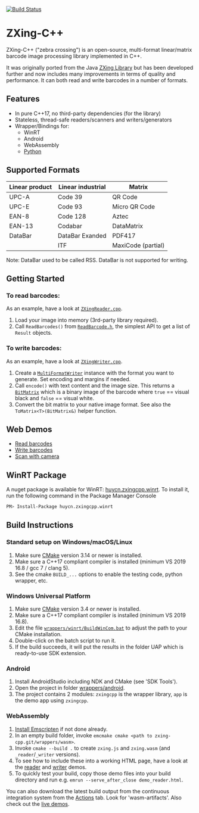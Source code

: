 [![Build Status](https://github.com/nu-book/zxing-cpp/workflows/CI/badge.svg?branch=master)](https://github.com/nu-book/zxing-cpp/actions?query=workflow%3ACI)

# ZXing-C++

ZXing-C++ ("zebra crossing") is an open-source, multi-format linear/matrix barcode image processing library implemented in C++.

It was originally ported from the Java [ZXing Library](https://github.com/zxing/zxing) but has been developed further and now includes many improvements in terms of quality and performance. It can both read and write barcodes in a number of formats.

## Features

* In pure C++17, no third-party dependencies (for the library)
* Stateless, thread-safe readers/scanners and writers/generators
* Wrapper/Bindings for:
  * WinRT
  * Android
  * WebAssembly
  * [Python](wrappers/python/README.md)

## Supported Formats

| Linear product | Linear industrial | Matrix             |
|----------------|-------------------|--------------------|
| UPC-A          | Code 39           | QR Code            |
| UPC-E          | Code 93           | Micro QR Code      |
| EAN-8          | Code 128          | Aztec              |
| EAN-13         | Codabar           | DataMatrix         |
| DataBar        | DataBar Exanded   | PDF417             |
|                | ITF               | MaxiCode (partial) |

Note: DataBar used to be called RSS. DataBar is not supported for writing.

## Getting Started

### To read barcodes:
As an example, have a look at [`ZXingReader.cpp`](example/ZXingReader.cpp).
1. Load your image into memory (3rd-party library required).
2. Call `ReadBarcodes()` from [`ReadBarcode.h`](core/src/ReadBarcode.h), the simplest API to get a list of `Result` objects.

### To write barcodes:
As an example, have a look at [`ZXingWriter.cpp`](example/ZXingWriter.cpp).
1. Create a [`MultiFormatWriter`](core/src/MultiFormatWriter.h) instance with the format you want to generate. Set encoding and margins if needed.
2. Call `encode()` with text content and the image size. This returns a [`BitMatrix`](core/src/BitMatrix.h) which is a binary image of the barcode where `true` == visual black and `false` == visual white.
3. Convert the bit matrix to your native image format. See also the `ToMatrix<T>(BitMatrix&)` helper function.

## Web Demos
- [Read barcodes](https://nu-book.github.io/zxing-cpp/demo_reader.html)
- [Write barcodes](https://nu-book.github.io/zxing-cpp/demo_writer.html)
- [Scan with camera](https://nu-book.github.io/zxing-cpp/zxing_viddemo.html)

## WinRT Package
A nuget package is available for WinRT: [huycn.zxingcpp.winrt](https://www.nuget.org/packages/huycn.zxingcpp.winrt). 
To install it, run the following command in the Package Manager Console
```sh
PM> Install-Package huycn.zxingcpp.winrt
```

## Build Instructions

### Standard setup on Windows/macOS/Linux
1. Make sure [CMake](https://cmake.org) version 3.14 or newer is installed.
2. Make sure a C++17 compliant compiler is installed (minimum VS 2019 16.8 / gcc 7 / clang 5).
3. See the cmake `BUILD_...` options to enable the testing code, python wrapper, etc.

### Windows Universal Platform
1. Make sure [CMake](https://cmake.org) version 3.4 or newer is installed.
2. Make sure a C++17 compliant compiler is installed (minimum VS 2019 16.8).
3. Edit the file [`wrappers/winrt/BuildWinCom.bat`](wrappers/winrt/BuildWinCom.bat) to adjust the path to your CMake installation.
4. Double-click on the batch script to run it.
5. If the build succeeds, it will put the results in the folder UAP which is ready-to-use SDK extension.

### Android
1. Install AndroidStudio including NDK and CMake (see 'SDK Tools').
2. Open the project in folder [wrappers/android](wrappers/android).
3. The project contains 2 modules: `zxingcpp` is the wrapper library, `app` is the demo app using `zxingcpp`.

### WebAssembly
1. [Install Emscripten](https://kripken.github.io/emscripten-site/docs/getting_started/) if not done already.
2. In an empty build folder, invoke `emcmake cmake <path to zxing-cpp.git/wrappers/wasm>`.
3. Invoke `cmake --build .` to create `zxing.js` and `zxing.wasm` (and `_reader`/`_writer` versions).
4. To see how to include these into a working HTML page, have a look at the [reader](wrappers/wasm/demo_reader.html) and [writer](wrappers/wasm/demo_writer.html) demos.
5. To quickly test your build, copy those demo files into your build directory and run e.g. `emrun --serve_after_close demo_reader.html`.

You can also download the latest build output from the continuous integration system from the [Actions](https://github.com/nu-book/zxing-cpp/actions) tab. Look for 'wasm-artifacts'. Also check out the [live demos](https://nu-book.github.io/zxing-cpp/).
